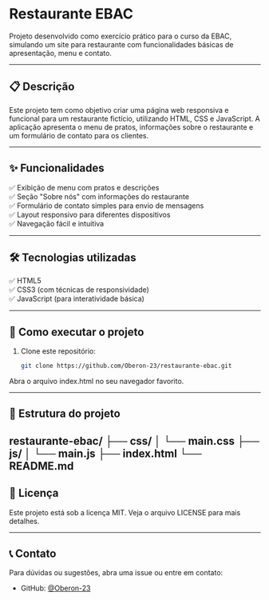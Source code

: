 # Restaurante EBAC

Projeto desenvolvido como exercício prático para o curso da EBAC, simulando um site para restaurante com funcionalidades básicas de apresentação, menu e contato.

---

## 📋 Descrição

Este projeto tem como objetivo criar uma página web responsiva e funcional para um restaurante fictício, utilizando HTML, CSS e JavaScript. A aplicação apresenta o menu de pratos, informações sobre o restaurante e um formulário de contato para os clientes.

---

## ✨ Funcionalidades

✅ Exibição de menu com pratos e descrições  
✅ Seção "Sobre nós" com informações do restaurante  
✅ Formulário de contato simples para envio de mensagens  
✅ Layout responsivo para diferentes dispositivos  
✅ Navegação fácil e intuitiva  

---

## 🛠 Tecnologias utilizadas

✅ HTML5  
✅ CSS3 (com técnicas de responsividade)  
✅ JavaScript (para interatividade básica)  

---

## 🚀 Como executar o projeto

1. Clone este repositório:  
   ```bash
   git clone https://github.com/Oberon-23/restaurante-ebac.git
Abra o arquivo index.html no seu navegador favorito.

---

## 📁 Estrutura do projeto

restaurante-ebac/
├── css/
│   └── main.css
├── js/
│   └── main.js
├── index.html
└── README.md
--- 

## 📄 Licença
Este projeto está sob a licença MIT. Veja o arquivo LICENSE para mais detalhes.

--- 

## 📞 Contato

Para dúvidas ou sugestões, abra uma issue ou entre em contato:

- GitHub: [@Oberon-23](https://github.com/Oberon-23)

